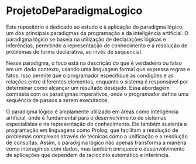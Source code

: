 # ProjetoDeParadigmaLogico
Este repositório é dedicado ao estudo e à aplicação do paradigma lógico, um dos principais paradigmas da programação e da inteligência artificial. O paradigma lógico se baseia na utilização de declarações lógicas e inferências, permitindo a representação de conhecimento e a resolução de problemas de forma declarativa, ao invés de sequencial.

Nesse paradigma, o foco está na descrição do que é verdadeiro ou falso em um dado contexto, usando uma linguagem formal que expressa regras e fatos. Isso permite que o programador especifique as condições e as relações entre diferentes elementos, enquanto o sistema é responsável por determinar como alcançar um resultado desejado. Essa abordagem contrasta com os paradigmas imperativos, onde o programador define uma sequência de passos a serem executados.

O paradigma lógico é amplamente utilizado em áreas como inteligência artificial, onde é fundamental para o desenvolvimento de sistemas especialistas e na representação do conhecimento. Ele também sustenta a programação em linguagens como Prolog, que facilitam a resolução de problemas complexos através de técnicas como a unificação e a resolução de consultas. Assim, o paradigma lógico não apenas transforma a maneira como interagimos com dados, mas também enriquece o desenvolvimento de aplicações que dependem de raciocínio automático e inferência.
